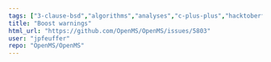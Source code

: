 ```yaml
---
tags: ["3-clause-bsd","algorithms","analyses","c-plus-plus","hacktoberfest","linux","macos","mass-spectrometry","metabolomics","minor","ms-data","openms","proteomics","windows"]
title: "Boost warnings"
html_url: "https://github.com/OpenMS/OpenMS/issues/5803"
user: "jpfeuffer"
repo: "OpenMS/OpenMS"
---
```



